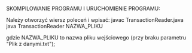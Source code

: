 SKOMPILOWANIE PROGRAMU I URUCHOMIENIE PROGRAMU:

Należy otworzyć wiersz poleceń i wpisać:
javac TransactionReader.java
java TransactionReader NAZWA_PLIKU

gdzie NAZWA_PLIKU to nazwa pliku wejściowego (przy braku parametru "Plik z danymi.txt");
